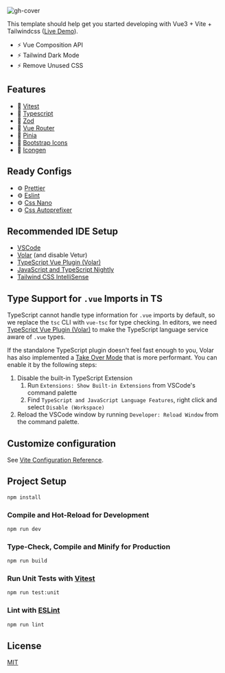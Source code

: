 ![gh-cover](https://user-images.githubusercontent.com/25357754/205466563-97a50c70-5e40-4636-b0c8-3a5cdacdc25e.png)

This template should help get you started developing with Vue3 + Vite + Tailwindcss ([Live Demo](href="https://vue3-vite-tailwindcss.netlify.app)).

-  ⚡️ Vue Composition API
-  ⚡️ Tailwind Dark Mode
-  ⚡️ Remove Unused CSS

## Features

-  🚀 [Vitest](https://vitest.dev)
-  🚀 [Typescript](https://www.typescriptlang.org)
-  🚀 [Zod](https://github.com/colinhacks/zod)
-  🚀 [Vue Router](https://router.vuejs.org)
-  🚀 [Pinia](https://pinia.vuejs.org)
-  🚀 [Bootstrap Icons](https://github.com/tommyip/bootstrap-icons-vue)
-  🚀 [Icongen](https://github.com/akabekobeko/npm-icon-gen)

## Ready Configs

-  ⚙️ [Prettier](https://prettier.io)
-  ⚙️ [Eslint](https://eslint.vuejs.org)
-  ⚙️ [Css Nano](https://cssnano.co)
-  ⚙️ [Css Autoprefixer](https://github.com/postcss/autoprefixer)

## Recommended IDE Setup

-  [VSCode](https://code.visualstudio.com/)
-  [Volar](https://marketplace.visualstudio.com/items?itemName=Vue.volar) (and disable Vetur)
-  [TypeScript Vue Plugin (Volar)](https://marketplace.visualstudio.com/items?itemName=Vue.vscode-typescript-vue-plugin)
-  [JavaScript and TypeScript Nightly](https://marketplace.visualstudio.com/items?itemName=ms-vscode.vscode-typescript-next)
-  [Tailwind CSS IntelliSense](https://marketplace.visualstudio.com/items?itemName=bradlc.vscode-tailwindcss)

## Type Support for `.vue` Imports in TS

TypeScript cannot handle type information for `.vue` imports by default, so we replace the `tsc` CLI with `vue-tsc` for type checking. In editors, we need [TypeScript Vue Plugin (Volar)](https://marketplace.visualstudio.com/items?itemName=Vue.vscode-typescript-vue-plugin) to make the TypeScript language service aware of `.vue` types.

If the standalone TypeScript plugin doesn't feel fast enough to you, Volar has also implemented a [Take Over Mode](https://github.com/johnsoncodehk/volar/discussions/471#discussioncomment-1361669) that is more performant. You can enable it by the following steps:

1. Disable the built-in TypeScript Extension
   1. Run `Extensions: Show Built-in Extensions` from VSCode's command palette
   2. Find `TypeScript and JavaScript Language Features`, right click and select `Disable (Workspace)`
2. Reload the VSCode window by running `Developer: Reload Window` from the command palette.

## Customize configuration

See [Vite Configuration Reference](https://vitejs.dev/config/).

## Project Setup

```sh
npm install
```

### Compile and Hot-Reload for Development

```sh
npm run dev
```

### Type-Check, Compile and Minify for Production

```sh
npm run build
```

### Run Unit Tests with [Vitest](https://vitest.dev/)

```sh
npm run test:unit
```

### Lint with [ESLint](https://eslint.org/)

```sh
npm run lint
```

## License

[MIT](https://github.com/72fcosta/vue3-vite-tailwindcss/blob/master/LICENSE.md)
